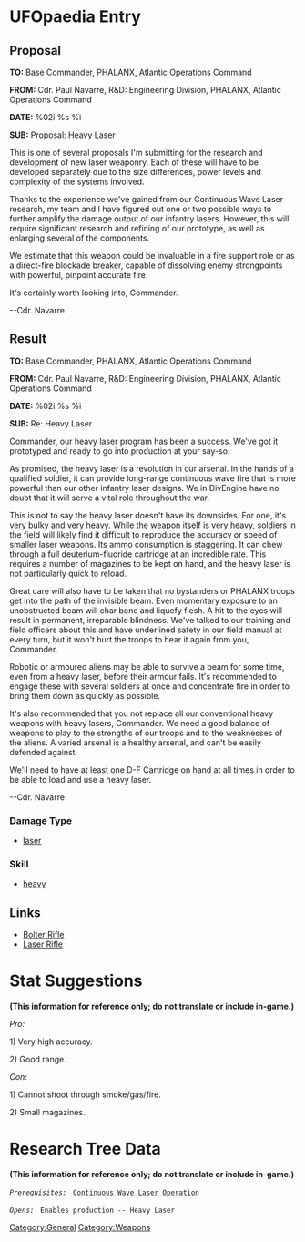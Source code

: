 # UFOpaedia Entry

## Proposal

**TO:** Base Commander, PHALANX, Atlantic Operations Command

**FROM:** Cdr. Paul Navarre, R&D: Engineering Division, PHALANX,
Atlantic Operations Command

**DATE:** %02i %s %i

**SUB:** Proposal: Heavy Laser

This is one of several proposals I'm submitting for the research and
development of new laser weaponry. Each of these will have to be
developed separately due to the size differences, power levels and
complexity of the systems involved.

Thanks to the experience we've gained from our Continuous Wave Laser
research, my team and I have figured out one or two possible ways to
further amplify the damage output of our infantry lasers. However, this
will require significant research and refining of our prototype, as well
as enlarging several of the components.

We estimate that this weapon could be invaluable in a fire support role
or as a direct-fire blockade breaker, capable of dissolving enemy
strongpoints with powerful, pinpoint accurate fire.

It's certainly worth looking into, Commander.

--Cdr. Navarre

## Result

**TO:** Base Commander, PHALANX, Atlantic Operations Command

**FROM:** Cdr. Paul Navarre, R&D: Engineering Division, PHALANX,
Atlantic Operations Command

**DATE:** %02i %s %i

**SUB:** Re: Heavy Laser

Commander, our heavy laser program has been a success. We've got it
prototyped and ready to go into production at your say-so.

As promised, the heavy laser is a revolution in our arsenal. In the
hands of a qualified soldier, it can provide long-range continuous wave
fire that is more powerful than our other infantry laser designs. We in
DivEngine have no doubt that it will serve a vital role throughout the
war.

This is not to say the heavy laser doesn't have its downsides. For one,
it's very bulky and very heavy. While the weapon itself is very heavy,
soldiers in the field will likely find it difficult to reproduce the
accuracy or speed of smaller laser weapons. Its ammo consumption is
staggering. It can chew through a full deuterium-fluoride cartridge at
an incredible rate. This requires a number of magazines to be kept on
hand, and the heavy laser is not particularly quick to reload.

Great care will also have to be taken that no bystanders or PHALANX
troops get into the path of the invisible beam. Even momentary exposure
to an unobstructed beam will char bone and liquefy flesh. A hit to the
eyes will result in permanent, irreparable blindness. We've talked to
our training and field officers about this and have underlined safety in
our field manual at every turn, but it won't hurt the troops to hear it
again from you, Commander.

Robotic or armoured aliens may be able to survive a beam for some time,
even from a heavy laser, before their armour fails. It's recommended to
engage these with several soldiers at once and concentrate fire in order
to bring them down as quickly as possible.

It's also recommended that you not replace all our conventional heavy
weapons with heavy lasers, Commander. We need a good balance of weapons
to play to the strengths of our troops and to the weaknesses of the
aliens. A varied arsenal is a healthy arsenal, and can't be easily
defended against.

We'll need to have at least one D-F Cartridge on hand at all times in
order to be able to load and use a heavy laser.

--Cdr. Navarre

### Damage Type

- [laser](Damage/laser "wikilink")

### Skill

- [heavy](Skills/heavy "wikilink")

## Links

- [Bolter Rifle](Equipment/Primary_Weapons/Bolter_Rifle "wikilink")
- [Laser Rifle](Equipment/Primary_Weapons/Laser_Rifle "wikilink")

# Stat Suggestions

**(This information for reference only; do not translate or include
in-game.)**

*Pro:*

1\) Very high accuracy.

2\) Good range.

*Con:*

1\) Cannot shoot through smoke/gas/fire.

2\) Small magazines.

# Research Tree Data

**(This information for reference only; do not translate or include
in-game.)**

*`Prerequisites:`*
` `[`Continuous Wave Laser Operation`](Research/Continuous_Wave_Laser_Operation "wikilink")

*`Opens:`*
` Enables production -- Heavy Laser`

[Category:General](Category:General "wikilink")
[Category:Weapons](Category:Weapons "wikilink")